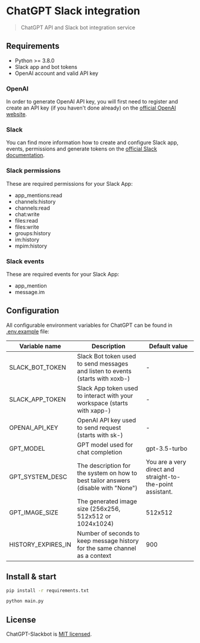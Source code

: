 # ChatGPT Slack integration

> ChatGPT API and Slack bot integration service

## Requirements

* Python >= 3.8.0
* Slack app and bot tokens
* OpenAI account and valid API key

### OpenAI

In order to generate OpenAI API key, you will first need to register and create an API key (if you haven't done already)
on the [official OpenAI website](https://platform.openai.com/account/api-keys).

### Slack

You can find more information how to create and configure Slack app, events, permissions and generate tokens on
the [official Slack documentation](https://api.slack.com/authentication/basics).

### Slack permissions

These are required permissions for your Slack App:

* app_mentions:read
* channels:history
* channels:read
* chat:write
* files:read
* files:write
* groups:history
* im:history
* mpim:history

### Slack events

These are required events for your Slack App:

* app_mention
* message.im

## Configuration

All configurable environment variables for ChatGPT can be found in [.env.example](.env.example) file:

| Variable name      | Description                                                                        | Default value                                              |
|--------------------|------------------------------------------------------------------------------------|------------------------------------------------------------|
| SLACK_BOT_TOKEN    | Slack Bot token used to send messages and listen to events (starts with xoxb-)     | -                                                          |
| SLACK_APP_TOKEN    | Slack App token used to interact with your workspace (starts with xapp-)           | -                                                          |
| OPENAI_API_KEY     | OpenAI API key used to send request (starts with sk-)                              | -                                                          |
| GPT_MODEL          | GPT model used for chat completion                                                 | gpt-3.5-turbo                                              |
| GPT_SYSTEM_DESC    | The description for the system on how to best tailor answers (disable with "None") | You are a very direct and straight-to-the-point assistant. |
| GPT_IMAGE_SIZE     | The generated image size (256x256, 512x512 or 1024x1024)                           | 512x512                                                    |
| HISTORY_EXPIRES_IN | Number of seconds to keep message history for the same channel as a context        | 900                                                        |

## Install & start

```sh
pip install -r requirements.txt

python main.py
```

## License

ChatGPT-Slackbot is [MIT licensed](LICENSE).